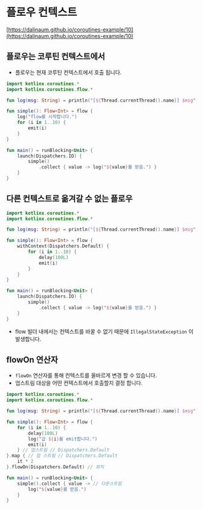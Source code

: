 # 플로우 컨텍스트
[https://dalinaum.github.io/coroutines-example/10](https://dalinaum.github.io/coroutines-example/10)

## 플로우는 코루틴 컨텍스트에서

- 플로우는 현재 코루틴 컨텍스트에서 호출 됩니다.

```kotlin
import kotlinx.coroutines.*
import kotlinx.coroutines.flow.*

fun log(msg: String) = println("[${Thread.currentThread().name}] $msg")

fun simple(): Flow<Int> = flow {
    log("flow를 시작합니다.")
    for (i in 1..10) {
        emit(i)
    }
}

fun main() = runBlocking<Unit> {
    launch(Dispatchers.IO) {
        simple()
            .collect { value -> log("${value}를 받음.") } 
    }
}
```

## 다른 컨텍스트로 옮겨갈 수 없는 플로우

```kotlin
import kotlinx.coroutines.*
import kotlinx.coroutines.flow.*

fun log(msg: String) = println("[${Thread.currentThread().name}] $msg")

fun simple(): Flow<Int> = flow {
    withContext(Dispatchers.Default) {
        for (i in 1..10) {
            delay(100L)
            emit(i)
        }
    }
}

fun main() = runBlocking<Unit> {
    launch(Dispatchers.IO) {
        simple()
            .collect { value -> log("${value}를 받음.") } 
    }
}
```

- flow 빌더 내에서는 컨텍스트를 바꿀 수 없기 때문에 `IllegalStateException` 이 발생합니다.

## flowOn 연산자

- `flowOn` 연산자를 통해 컨텍스트를 올바르게 변경 할 수 있습니다.
- 업스트림 대상을 어떤 컨텍스트에서 호출할지 결정 합니다.

```kotlin
import kotlinx.coroutines.*
import kotlinx.coroutines.flow.*

fun log(msg: String) = println("[${Thread.currentThread().name}] $msg")

fun simple(): Flow<Int> = flow {
    for (i in 1..10) {
        delay(100L)
        log("값 ${i}를 emit합니다.")
        emit(i)
    } // 업스트림 // Dispatchers.Default
}.map { // 업 스트림 // Dispatchers.Default
	it * 2 
}.flowOn(Dispatchers.Default) // 위치

fun main() = runBlocking<Unit> {
    simple().collect { value -> // 다운스트림
        log("${value}를 받음.")
    }
}
```